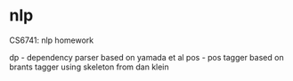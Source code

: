 # nlp
CS6741: nlp homework

dp - dependency parser based on yamada et al
pos - pos tagger based on brants tagger using skeleton from dan klein
